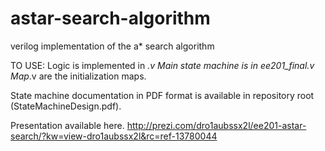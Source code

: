 astar-search-algorithm
======================

verilog implementation of the a* search algorithm

TO USE:
Logic is implemented in *.v
Main state machine is in ee201_final.v
Map*.v are the initialization maps.


State machine documentation in PDF format is available in repository root (StateMachineDesign.pdf).

Presentation available here.
http://prezi.com/dro1aubssx2l/ee201-astar-search/?kw=view-dro1aubssx2l&rc=ref-13780044
